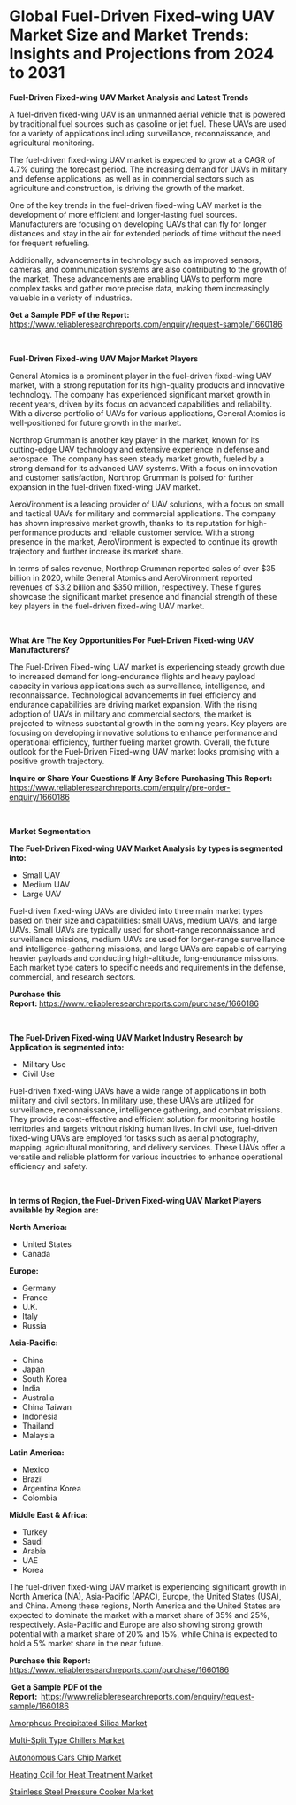 <p><h1>Global Fuel-Driven Fixed-wing UAV Market Size and Market Trends: Insights and Projections from 2024 to 2031</h1></p><p><strong>Fuel-Driven Fixed-wing UAV Market Analysis and Latest Trends</strong></p>
<p><p>A fuel-driven fixed-wing UAV is an unmanned aerial vehicle that is powered by traditional fuel sources such as gasoline or jet fuel. These UAVs are used for a variety of applications including surveillance, reconnaissance, and agricultural monitoring.</p><p>The fuel-driven fixed-wing UAV market is expected to grow at a CAGR of 4.7% during the forecast period. The increasing demand for UAVs in military and defense applications, as well as in commercial sectors such as agriculture and construction, is driving the growth of the market.</p><p>One of the key trends in the fuel-driven fixed-wing UAV market is the development of more efficient and longer-lasting fuel sources. Manufacturers are focusing on developing UAVs that can fly for longer distances and stay in the air for extended periods of time without the need for frequent refueling.</p><p>Additionally, advancements in technology such as improved sensors, cameras, and communication systems are also contributing to the growth of the market. These advancements are enabling UAVs to perform more complex tasks and gather more precise data, making them increasingly valuable in a variety of industries.</p></p>
<p><strong>Get a Sample PDF of the Report:&nbsp;</strong> <a href="https://www.reliableresearchreports.com/enquiry/request-sample/1660186">https://www.reliableresearchreports.com/enquiry/request-sample/1660186</a></p>
<p>&nbsp;</p>
<p><strong>Fuel-Driven Fixed-wing UAV Major Market Players</strong></p>
<p><p>General Atomics is a prominent player in the fuel-driven fixed-wing UAV market, with a strong reputation for its high-quality products and innovative technology. The company has experienced significant market growth in recent years, driven by its focus on advanced capabilities and reliability. With a diverse portfolio of UAVs for various applications, General Atomics is well-positioned for future growth in the market.</p><p>Northrop Grumman is another key player in the market, known for its cutting-edge UAV technology and extensive experience in defense and aerospace. The company has seen steady market growth, fueled by a strong demand for its advanced UAV systems. With a focus on innovation and customer satisfaction, Northrop Grumman is poised for further expansion in the fuel-driven fixed-wing UAV market.</p><p>AeroVironment is a leading provider of UAV solutions, with a focus on small and tactical UAVs for military and commercial applications. The company has shown impressive market growth, thanks to its reputation for high-performance products and reliable customer service. With a strong presence in the market, AeroVironment is expected to continue its growth trajectory and further increase its market share.</p><p>In terms of sales revenue, Northrop Grumman reported sales of over $35 billion in 2020, while General Atomics and AeroVironment reported revenues of $3.2 billion and $350 million, respectively. These figures showcase the significant market presence and financial strength of these key players in the fuel-driven fixed-wing UAV market.</p></p>
<p>&nbsp;</p>
<p><strong>What Are The Key Opportunities For Fuel-Driven Fixed-wing UAV Manufacturers?</strong></p>
<p><p>The Fuel-Driven Fixed-wing UAV market is experiencing steady growth due to increased demand for long-endurance flights and heavy payload capacity in various applications such as surveillance, intelligence, and reconnaissance. Technological advancements in fuel efficiency and endurance capabilities are driving market expansion. With the rising adoption of UAVs in military and commercial sectors, the market is projected to witness substantial growth in the coming years. Key players are focusing on developing innovative solutions to enhance performance and operational efficiency, further fueling market growth. Overall, the future outlook for the Fuel-Driven Fixed-wing UAV market looks promising with a positive growth trajectory.</p></p>
<p><strong>Inquire or Share Your Questions If Any Before Purchasing This Report:</strong> <a href="https://www.reliableresearchreports.com/enquiry/pre-order-enquiry/1660186">https://www.reliableresearchreports.com/enquiry/pre-order-enquiry/1660186</a></p>
<p>&nbsp;</p>
<p><strong>Market Segmentation</strong></p>
<p><strong>The Fuel-Driven Fixed-wing UAV Market Analysis by types is segmented into:</strong></p>
<p><ul><li>Small UAV</li><li>Medium UAV</li><li>Large UAV</li></ul></p>
<p><p>Fuel-driven fixed-wing UAVs are divided into three main market types based on their size and capabilities: small UAVs, medium UAVs, and large UAVs. Small UAVs are typically used for short-range reconnaissance and surveillance missions, medium UAVs are used for longer-range surveillance and intelligence-gathering missions, and large UAVs are capable of carrying heavier payloads and conducting high-altitude, long-endurance missions. Each market type caters to specific needs and requirements in the defense, commercial, and research sectors.</p></p>
<p><strong>Purchase this Report:&nbsp;</strong><a href="https://www.reliableresearchreports.com/purchase/1660186">https://www.reliableresearchreports.com/purchase/1660186</a></p>
<p>&nbsp;</p>
<p><strong>The Fuel-Driven Fixed-wing UAV Market Industry Research by Application is segmented into:</strong></p>
<p><ul><li>Military Use</li><li>Civil Use</li></ul></p>
<p><p>Fuel-driven fixed-wing UAVs have a wide range of applications in both military and civil sectors. In military use, these UAVs are utilized for surveillance, reconnaissance, intelligence gathering, and combat missions. They provide a cost-effective and efficient solution for monitoring hostile territories and targets without risking human lives. In civil use, fuel-driven fixed-wing UAVs are employed for tasks such as aerial photography, mapping, agricultural monitoring, and delivery services. These UAVs offer a versatile and reliable platform for various industries to enhance operational efficiency and safety.</p></p>
<p>&nbsp;</p>
<p><strong>In terms of Region, the Fuel-Driven Fixed-wing UAV Market Players available by Region are:</strong></p>
<p>
    <p> <strong> North America: </strong>
        <ul>
            <li>United States</li>
            <li>Canada</li>
        </ul>
        </p> 
    <p> <strong> Europe: </strong>
        <ul>
            <li>Germany</li>
            <li>France</li>
            <li>U.K.</li>
            <li>Italy</li>
            <li>Russia</li>
        </ul>
        </p> 
    <p> <strong> Asia-Pacific: </strong>
        <ul>
            <li>China</li>
            <li>Japan</li>
            <li>South Korea</li>
            <li>India</li>
            <li>Australia</li>
            <li>China Taiwan</li>
            <li>Indonesia</li>
            <li>Thailand</li>
            <li>Malaysia</li>
        </ul>
        </p> 
    <p> <strong> Latin America: </strong>
        <ul>
            <li>Mexico</li>
            <li>Brazil</li>
            <li>Argentina Korea</li>
            <li>Colombia</li>
        </ul>
        </p> 
    <p> <strong> Middle East & Africa: </strong>
        <ul>
            <li>Turkey</li>
            <li>Saudi</li>
            <li>Arabia</li>
            <li>UAE</li>
            <li>Korea</li>
        </ul>
    </p>
    </p>
<p><p>The fuel-driven fixed-wing UAV market is experiencing significant growth in North America (NA), Asia-Pacific (APAC), Europe, the United States (USA), and China. Among these regions, North America and the United States are expected to dominate the market with a market share of 35% and 25%, respectively. Asia-Pacific and Europe are also showing strong growth potential with a market share of 20% and 15%, while China is expected to hold a 5% market share in the near future.</p></p>
<p><strong>Purchase this Report: </strong><a href="https://www.reliableresearchreports.com/purchase/1660186">https://www.reliableresearchreports.com/purchase/1660186</a></p>
<p>&nbsp;<strong>Get a Sample PDF of the Report:&nbsp;&nbsp;</strong><a href="https://www.reliableresearchreports.com/enquiry/request-sample/1660186">https://www.reliableresearchreports.com/enquiry/request-sample/1660186</a></p>
<p><strong></strong></p>
<p><p><a href="https://view.publitas.com/reportprime-1/amorphous-precipitated-silica-market-size-market-trends-and-growth-outlook-forecasted-for-period-from-2024-to-2031/">Amorphous Precipitated Silica Market</a></p><p><a href="https://full-wildebeest-80b.notion.site/Multi-Split-Type-Chillers-Market-with-the-goal-of-estimating-the-market-size-and-future-growth-poten-f4b020a6060846d0b4c60653585f51af">Multi-Split Type Chillers Market</a></p><p><a href="https://flame-sidecar-702.notion.site/Autonomous-Cars-Chip-Market-Size-and-Examines-its-Market-Scope-with-a-Primary-Focus-on-Growth-Oppo-f1480ce0f92847fab62991d1491223cc">Autonomous Cars Chip Market</a></p><p><a href="https://pretty-mail-caf.notion.site/Heating-Coil-for-Heat-Treatment-Market-Size-Global-Industry-Overview-Market-Segmentation-and-Forec-7d9c43ed8be44fadbefa570e2812848b">Heating Coil for Heat Treatment Market</a></p><p><a href="https://view.publitas.com/reportprime-1/stainless-steel-pressure-cooker-market-share-market-new-trends-analysis-report-by-type-by-application-by-end-use-by-region-and-segment-forecasts-2024-2031/">Stainless Steel Pressure Cooker Market</a></p></p>
